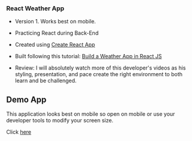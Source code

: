### React Weather App

* Version 1. Works best on mobile.

* Practicing React during Back-End

* Created using [Create React App](https://github.com/facebook/create-react-app)

* Built following this tutorial: [Build a Weather App in React JS](https://youtu.be/GuA0_Z1llYU)

* Review: I will absolutely watch more of this developer's videos as his styling, presentation, and pace create the right environment to both learn and be challenged.

## Demo App

This application looks best on mobile so open on mobile or use your developer tools to modify your screen size.

Click [here](https://reactweatherapp-51133.firebaseapp.com)